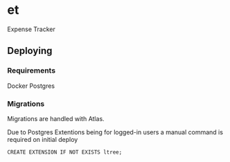 # et
Expense Tracker

## Deploying

### Requirements

Docker
Postgres

### Migrations

Migrations are handled with Atlas.

Due to Postgres Extentions being for logged-in users a manual command is required on initial deploy

`CREATE EXTENSION IF NOT EXISTS ltree;`

